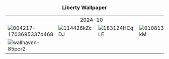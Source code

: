 <h3><center>Liberty Wallpaper</center></h3>

<table class="sn_2024-10" width="100%">
	<tr>
		<td colspan="4" style="text-align:center">2024-10</td>
	</tr>
	<tr class="cont">
		<td width="25%"><img src="https://cdn.jsdelivr.net/gh/Zander-Hwang/picture/file/wallpaper/004217-1703695337d468.jpg" alt="004217-1703695337d468"/></td>
		<td width="25%"><img src="https://cdn.jsdelivr.net/gh/Zander-Hwang/picture/file/wallpaper/114426kZcDJ.jpg" alt="114426kZcDJ"/></td>
		<td width="25%"><img src="https://cdn.jsdelivr.net/gh/Zander-Hwang/picture/file/wallpaper/183124HCqLE.jpg" alt="183124HCqLE"/></td>
		<td width="25%"><img src="https://cdn.jsdelivr.net/gh/Zander-Hwang/picture/file/wallpaper/010813rQ3kM.jpg" alt="010813rQ3kM"/></td>
	</tr>
	<tr class="cont">
		<td width="25%"><img src="https://cdn.jsdelivr.net/gh/Zander-Hwang/picture/file/wallpaper/wallhaven-85por2.jpg" alt="wallhaven-85por2" /></td>
	</tr>
</table>